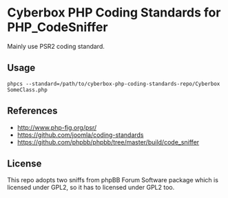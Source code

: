 # Cyberbox PHP Coding Standards for PHP_CodeSniffer

Mainly use PSR2 coding standard.

## Usage

    phpcs --standard=/path/to/cyberbox-php-coding-standards-repo/Cyberbox SomeClass.php

## References

- http://www.php-fig.org/psr/
- https://github.com/joomla/coding-standards
- https://github.com/phpbb/phpbb/tree/master/build/code_sniffer

## License

This repo adopts two sniffs from phpBB Forum Software package which is licensed under GPL2, so it has to licensed under GPL2 too.
